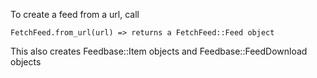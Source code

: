 

To create a feed from a url, call

    FetchFeed.from_url(url) => returns a FetchFeed::Feed object

This also creates Feedbase::Item objects and Feedbase::FeedDownload objects



